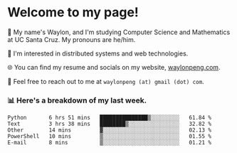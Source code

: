 # Welcome to my page! 

👋 My name's Waylon, and I'm studying Computer Science and Mathematics at UC Santa Cruz. My pronouns are he/him. 

💭 I'm interested in distributed systems and web technologies.

🌐 You can find my resume and socials on my website, [waylonpeng.com](https://www.waylonpeng.com).

📧 Feel free to reach out to me at `waylonpeng (at) gmail (dot) com`.

### 📊 Here's a breakdown of my last week.

<!--START_SECTION:waka-->
```text
Python       6 hrs 51 mins   ███████████████▒░░░░░░░░░   61.84 % 
Text         3 hrs 38 mins   ████████▒░░░░░░░░░░░░░░░░   32.82 % 
Other        14 mins         ▓░░░░░░░░░░░░░░░░░░░░░░░░   02.13 % 
PowerShell   10 mins         ▒░░░░░░░░░░░░░░░░░░░░░░░░   01.55 % 
E-mail       8 mins          ▒░░░░░░░░░░░░░░░░░░░░░░░░   01.21 % 
```
<!--END_SECTION:waka-->

